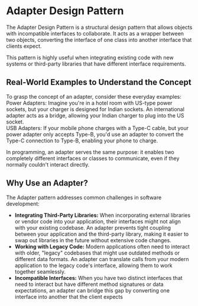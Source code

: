 # Adapter Design Pattern

The Adapter Design Pattern is a structural design pattern that allows objects with incompatible interfaces to collaborate. It acts as a wrapper between two objects, converting the interface of one class into another interface that clients expect.

This pattern is highly useful when integrating existing code with new systems or third-party libraries that have different interface requirements.

## Real-World Examples to Understand the Concept
To grasp the concept of an adapter, consider these everyday examples:
Power Adapters: Imagine you're in a hotel room with US-type power sockets, but your charger is designed for Indian sockets. An international adapter acts as a bridge, allowing your Indian charger to plug into the US socket.<br>
USB Adapters: If your mobile phone charges with a Type-C cable, but your power adapter only accepts Type-B, you'd use an adapter to convert the Type-C connection to Type-B, enabling your phone to charge.

In programming, an adapter serves the same purpose: it enables two completely different interfaces or classes to communicate, even if they normally couldn't interact directly.

## Why Use an Adapter?
The Adapter pattern addresses common challenges in software development:
- **Integrating Third-Party Libraries:** When incorporating external libraries or vendor code into your application, their interfaces might not align with your existing codebase. An adapter prevents tight coupling between your application and the third-party library, making it easier to swap out libraries in the future without extensive code changes.
- **Working with Legacy Code:** Modern applications often need to interact with older, "legacy" codebases that might use outdated methods or different data formats. An adapter can translate calls from your modern application to the legacy code's interface, allowing them to work together seamlessly.
- **Incompatible Interfaces:** When you have two distinct interfaces that need to interact but have different method signatures or data expectations, an adapter can bridge this gap by converting one interface into another that the client expects